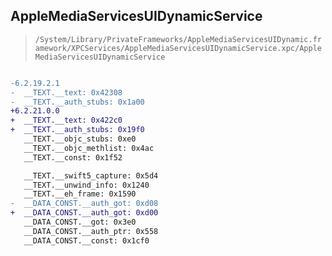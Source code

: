 ## AppleMediaServicesUIDynamicService

> `/System/Library/PrivateFrameworks/AppleMediaServicesUIDynamic.framework/XPCServices/AppleMediaServicesUIDynamicService.xpc/AppleMediaServicesUIDynamicService`

```diff

-6.2.19.2.1
-  __TEXT.__text: 0x42308
-  __TEXT.__auth_stubs: 0x1a00
+6.2.21.0.0
+  __TEXT.__text: 0x422c0
+  __TEXT.__auth_stubs: 0x19f0
   __TEXT.__objc_stubs: 0xe0
   __TEXT.__objc_methlist: 0x4ac
   __TEXT.__const: 0x1f52

   __TEXT.__swift5_capture: 0x5d4
   __TEXT.__unwind_info: 0x1240
   __TEXT.__eh_frame: 0x1590
-  __DATA_CONST.__auth_got: 0xd08
+  __DATA_CONST.__auth_got: 0xd00
   __DATA_CONST.__got: 0x3e0
   __DATA_CONST.__auth_ptr: 0x558
   __DATA_CONST.__const: 0x1cf0

```

